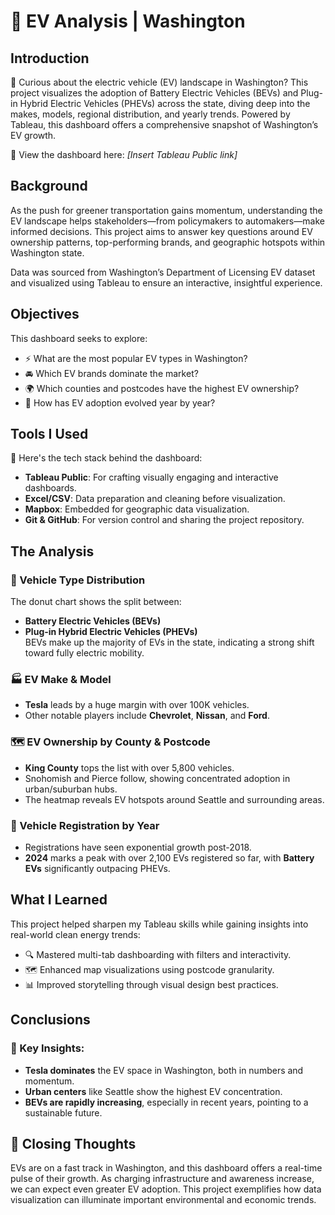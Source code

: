 # 🚗 EV Analysis | Washington

## Introduction  
🔌 Curious about the electric vehicle (EV) landscape in Washington? This project visualizes the adoption of Battery Electric Vehicles (BEVs) and Plug-in Hybrid Electric Vehicles (PHEVs) across the state, diving deep into the makes, models, regional distribution, and yearly trends. Powered by Tableau, this dashboard offers a comprehensive snapshot of Washington’s EV growth.

📍 View the dashboard here: *[Insert Tableau Public link]*

## Background  
As the push for greener transportation gains momentum, understanding the EV landscape helps stakeholders—from policymakers to automakers—make informed decisions. This project aims to answer key questions around EV ownership patterns, top-performing brands, and geographic hotspots within Washington state.

Data was sourced from Washington’s Department of Licensing EV dataset and visualized using Tableau to ensure an interactive, insightful experience.

## Objectives  
This dashboard seeks to explore:

- ⚡ What are the most popular EV types in Washington?
- 🚘 Which EV brands dominate the market?
- 🌍 Which counties and postcodes have the highest EV ownership?
- 📅 How has EV adoption evolved year by year?

## Tools I Used  
🧰 Here's the tech stack behind the dashboard:

- **Tableau Public**: For crafting visually engaging and interactive dashboards.  
- **Excel/CSV**: Data preparation and cleaning before visualization.  
- **Mapbox**: Embedded for geographic data visualization.  
- **Git & GitHub**: For version control and sharing the project repository.

## The Analysis  

### 🔄 Vehicle Type Distribution  
The donut chart shows the split between:
- **Battery Electric Vehicles (BEVs)**  
- **Plug-in Hybrid Electric Vehicles (PHEVs)**  
BEVs make up the majority of EVs in the state, indicating a strong shift toward fully electric mobility.

### 🏭 EV Make & Model  
- **Tesla** leads by a huge margin with over 100K vehicles.  
- Other notable players include **Chevrolet**, **Nissan**, and **Ford**.

### 🗺️ EV Ownership by County & Postcode  
- **King County** tops the list with over 5,800 vehicles.  
- Snohomish and Pierce follow, showing concentrated adoption in urban/suburban hubs.  
- The heatmap reveals EV hotspots around Seattle and surrounding areas.

### 📆 Vehicle Registration by Year  
- Registrations have seen exponential growth post-2018.  
- **2024** marks a peak with over 2,100 EVs registered so far, with **Battery EVs** significantly outpacing PHEVs.

## What I Learned  
This project helped sharpen my Tableau skills while gaining insights into real-world clean energy trends:

- 🔍 Mastered multi-tab dashboarding with filters and interactivity.
- 🗺️ Enhanced map visualizations using postcode granularity.
- 📊 Improved storytelling through visual design best practices.

## Conclusions  
### 📌 Key Insights:
- **Tesla dominates** the EV space in Washington, both in numbers and momentum.
- **Urban centers** like Seattle show the highest EV concentration.
- **BEVs are rapidly increasing**, especially in recent years, pointing to a sustainable future.

## 🚀 Closing Thoughts  
EVs are on a fast track in Washington, and this dashboard offers a real-time pulse of their growth. As charging infrastructure and awareness increase, we can expect even greater EV adoption. This project exemplifies how data visualization can illuminate important environmental and economic trends.
